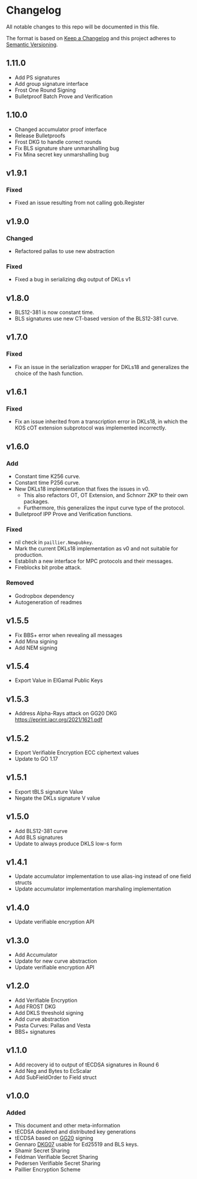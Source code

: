 # Changelog

All notable changes to this repo will be documented in this file.

The format is based on [Keep a Changelog](http://keepachangelog.com/en/1.0.0/)
and this project adheres to [Semantic Versioning](https://semver.org/spec/v2.0.0.html).

## 1.11.0
- Add PS signatures
- Add group signature interface
- Frost One Round Signing
- Bulletproof Batch Prove and Verification

## 1.10.0
- Changed accumulator proof interface
- Release Bulletproofs
- Frost DKG to handle correct rounds
- Fix BLS signature share unmarshalling bug
- Fix Mina secret key unmarshalling bug

## v1.9.1

### Fixed
- Fixed an issue resulting from not calling gob.Register

## v1.9.0

### Changed
- Refactored pallas to use new abstraction

### Fixed
- Fixed a bug in serializing dkg output of DKLs v1

## v1.8.0

- BLS12-381 is now constant time.
- BLS signatures use new CT-based version of the BLS12-381 curve.

## v1.7.0

### Fixed

- Fix an issue in the serialization wrapper for DKLs18 and generalizes the choice of the hash function.

## v1.6.1

### Fixed

- Fix an issue inherited from a transcription error in DKLs18, in which the KOS cOT extension subprotocol was implemented incorrectly.

## v1.6.0

### Add

- Constant time K256 curve.
- Constant time P256 curve.
- New DKLs18 implementation that fixes the issues in v0.
    - This also refactors OT, OT Extension, and Schnorr ZKP to their own packages.
    - Furthermore, this generalizes the input curve type of the protocol.
- Bulletproof IPP Prove and Verification functions.

### Fixed

- nil check in `paillier.Newpubkey`.
- Mark the current DKLs18 implementation as v0 and not suitable for production.
- Establish a new interface for MPC protocols and their messages.
- Fireblocks bit probe attack.

### Removed

- Godropbox dependency
- Autogeneration of readmes

## v1.5.5
- Fix BBS+ error when revealing all messages
- Add Mina signing
- Add NEM signing


## v1.5.4
- Export Value in ElGamal Public Keys

## v1.5.3
- Address Alpha-Rays attack on GG20 DKG https://eprint.iacr.org/2021/1621.pdf

## v1.5.2
- Export Verifiable Encryption ECC ciphertext values
- Update to GO 1.17

## v1.5.1
- Export tBLS signature Value
- Negate the DKLs signature V value

## v1.5.0
- Add BLS12-381 curve
- Add BLS signatures
- Update to always produce DKLS low-s form

## v1.4.1
- Update accumulator implementation to use alias-ing instead of one field structs
- Update accumulator implementation marshaling implementation

## v1.4.0
- Update verifiable encryption API

## v1.3.0
- Add Accumulator
- Update for new curve abstraction
- Update verifiable encryption API 

## v1.2.0

- Add Verifiable Encryption
- Add FROST DKG
- Add DKLS threshold signing 
- Add curve abstraction
- Pasta Curves: Pallas and Vesta
- BBS+ signatures

## v1.1.0

- Add recovery id to output of tECDSA signatures in Round 6
- Add Neg and Bytes to EcScalar
- Add SubFieldOrder to Field struct

## v1.0.0
### Added

- This document and other meta-information
- tECDSA dealered and distributed key generations
- tECDSA based on [GG20](https://eprint.iacr.org/2020/540.pdf) signing
- Gennaro [DKG07](http://citeseerx.ist.psu.edu/viewdoc/download?doi=10.1.1.134.6445&rep=rep1&type=pdf) usable for Ed25519 and BLS keys.
- Shamir Secret Sharing
- Feldman Verifiable Secret Sharing
- Pedersen Verifiable Secret Sharing
- Paillier Encryption Scheme

